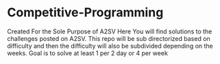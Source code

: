 # Competitive-Programming
Created For the Sole Purpose of A2SV
    Here You will find solutions to the challenges posted on A2SV.
    This repo will be sub directorized based on difficulty and then the difficulty will also be subdivided depending on the weeks.
Goal is to solve at least 1 per 2 day or 4 per week
